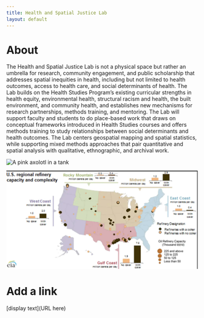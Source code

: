 ```yaml
--- 
title: Health and Spatial Justice Lab 
layout: default
---
```


# About
The  Health and Spatial Justice Lab is not a physical space but rather an umbrella for research, community engagement, and public scholarship that addresses spatial inequities in health, including but not limited to health outcomes, access to health care, and social determinants of health. The Lab builds on the Health Studies Program’s existing curricular strengths in health equity, environmental health, structural racism and health, the built environment, and community health, and establishes new mechanisms for research partnerships, methods training, and mentoring. The Lab will support faculty and students to do place-based work that draws on conceptual frameworks introduced in Health Studies courses and offers methods training to study relationships between social determinants and health outcomes. The Lab centers geospatial mapping and spatial statistics, while supporting mixed methods approaches that pair quantitative and spatial analysis with qualitative, ethnographic, and archival work.

![A pink axolotl in a tank](https://alicemcgrath.digital.brynmawr.edu/simple-site/images/janeway.jpg)

![refinery capacity map](images/US_reg_refinery_map.jpg)

# Add a link 
[display text](URL here)
